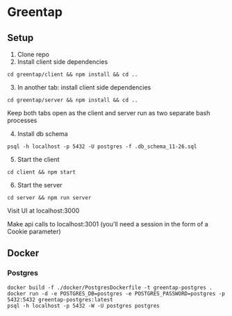 # Greentap

## Setup
1. Clone repo
2. Install client side dependencies
```
cd greentap/client && npm install && cd ..
```
3. In another tab: install client side dependencies
```
cd greentap/server && npm install && cd ..
```
Keep both tabs open as the client and server run as two separate bash processes

4. Install db schema
```
psql -h localhost -p 5432 -U postgres -f .db_schema_11-26.sql
```

5. Start the client
```
cd client && npm start
```
6. Start the server
```
cd server && npm run server
```
Visit UI at localhost:3000

Make api calls to localhost:3001 (you'll need a session in the form of a Cookie parameter)

## Docker

### Postgres
```
docker build -f ./docker/PostgresDockerfile -t greentap-postgres .
docker run -d -e POSTGRES_DB=postgres -e POSTGRES_PASSWORD=postgres -p 5432:5432 greentap-postgres:latest
psql -h localhost -p 5432 -W -U postgres postgres
```
